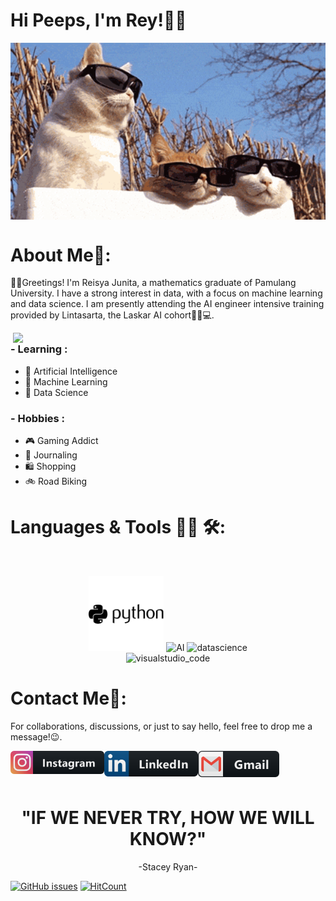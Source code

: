 # Hi Peeps, I'm Rey!🙌😸

<div align="center">
<img hight="300" width="600" alt="GIF" align="center" src="https://github.com/reisyajunita/reisyajunita/blob/main/Cats%20Watching%20GIF.gif">
</div>


# About Me🤘: 

🙋‍♀️Greetings! I'm Reisya Junita, a mathematics graduate of Pamulang University. I have a strong interest in data, with a focus on machine learning and data science. I am presently attending the AI engineer intensive training provided by Lintasarta, the Laskar AI cohort👩‍💻💻.<br>

<img hight="400" width="500" align="right" src="https://github-readme-stats-eight-theta.vercel.app/api?username=penuliscode&show_icons=true&theme=algolia&include_all_commits=true&count_private=true"/>

### - Learning :
- 🤖 Artificial Intelligence
- 🚦 Machine Learning
- 🧩 Data Science
### - Hobbies : 
- 🎮 Gaming Addict 
- 📖 Journaling
- 🛍️ Shopping
- 🚲 Road Biking

# Languages & Tools 👨‍💻 🛠:
</br>

<p align="center">
<img src="https://github.com/Xx-Ashutosh-xX/Xx-Ashutosh-xX/blob/master/assets/icons/python.png" alt="python" width="120" hight="50">
<img src="https://github.com/Xx-Ashutosh-xX/Xx-Ashutosh-xX/blob/master/assets/icons/ai.png" alt="AI" width="90" hight="50">
<img src="https://github.com/Xx-Ashutosh-xX/Xx-Ashutosh-xX/blob/master/assets/icons/datascience.png" alt="datascience" width="180" hight="50">
</br>
<img src="https://github.com/Xx-Ashutosh-xX/Xx-Ashutosh-xX/blob/master/assets/icons/visualstudio_code.png" alt="visualstudio_code" width="240" hight="50">
</p>

# Contact Me🤙:

For collaborations, discussions, or just to say hello, feel free to drop me a message!😉.

<a href="https://www.instagram.com/reisyajunitaa/">
 <img align="left" alt="Instagram" width="150" hight="100" src="https://raw.githubusercontent.com/AbhishekMaira10/AbhishekMaira10/master/Resources/svg/instagram.svg" />
</a>
<a href="https://www.linkedin.com/in/reisyajunita/">
  <img align="left" alt="Linkedin" width="150" hight="100" src="https://raw.githubusercontent.com/AbhishekMaira10/AbhishekMaira10/master/Resources/svg/linkedin.svg" />
</a>
<a href="mailto:reisyajunita@gmail.com">
  <img align="left" alt="Youtube" width="130" hight="100" src="https://raw.githubusercontent.com/AbhishekMaira10/AbhishekMaira10/master/Resources/svg/gmail.svg" />
</p>
</br>
</br>
</br>
</a>

<div align="center">
  
# "IF WE NEVER TRY, HOW WE WILL KNOW?"
-Stacey Ryan-

</div>

[![GitHub issues](https://img.shields.io/github/issues/reisyajunita/reisyajunita)](https://github.com/reisyajunita/reisyajunita/issues) [![HitCount](https://views.whatilearened.today/views/github/reisyajunita/reisyajunita.svg)](https://github.com/reisyajunita/reisyajunita)
